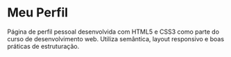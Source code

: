 # Meu Perfil

Página de perfil pessoal desenvolvida com HTML5 e CSS3 como parte do curso de desenvolvimento web. Utiliza semântica, layout responsivo e boas práticas de estruturação.
